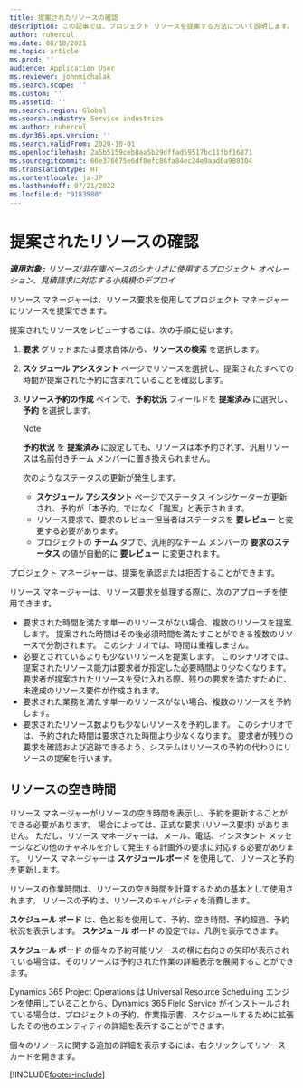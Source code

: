 ```yaml
---
title: 提案されたリソースの確認
description: この記事では、プロジェクト リソースを提案する方法について説明します。
author: ruhercul
ms.date: 08/18/2021
ms.topic: article
ms.prod: ''
audience: Application User
ms.reviewer: johnmichalak
ms.search.scope: ''
ms.custom: ''
ms.assetid: ''
ms.search.region: Global
ms.search.industry: Service industries
ms.author: ruhercul
ms.dyn365.ops.version: ''
ms.search.validFrom: 2020-10-01
ms.openlocfilehash: 2a5b5159ceb8aa5b29dffad59517bc11fbf16871
ms.sourcegitcommit: 66e376675e6df8efc86fa84ec24e9aad6a980304
ms.translationtype: HT
ms.contentlocale: ja-JP
ms.lasthandoff: 07/21/2022
ms.locfileid: "9183980"
---
```

# <a name="review-proposed-resources"></a>提案されたリソースの確認

_**適用対象 :** リソース/非在庫ベースのシナリオに使用するプロジェクト オペレーション、見積請求に対応する小規模のデプロイ_

リソース マネージャーは、リソース要求を使用してプロジェクト マネージャーにリソースを提案できます。

提案されたリソースをレビューするには、次の手順に従います。

1. **要求** グリッドまたは要求自体から、**リソースの検索** を選択します。
2. **スケジュール アシスタント** ページでリソースを選択し、提案されたすべての時間が提案された予約に含まれていることを確認します。
3. **リソース予約の作成** ペインで、**予約状況** フィールドを **提案済み** に選択し、**予約** を選択します。

    > [!NOTE]
    > **予約状況** を **提案済み** に設定しても、リソースは本予約されず、汎用リソースは名前付きチーム メンバーに置き換えられません。

    次のようなステータスの更新が発生します。

    - **スケジュール アシスタント** ページでステータス インジケーターが更新され、予約が「本予約」ではなく「提案」と表示されます。
    - リソース要求で、要求のレビュー担当者はステータスを **要レビュー** と変更する必要があります。
    - プロジェクトの **チーム** タブで、汎用的なチーム メンバーの **要求のステータス** の値が自動的に **要レビュー** に変更されます。

プロジェクト マネージャーは、提案を承認または拒否することができます。

リソース マネージャーは、リソース要求を処理する際に、次のアプローチを使用できます。

- 要求された時間を満たす単一のリソースがない場合、複数のリソースを提案します。 提案された時間はその後必須時間を満たすことができる複数のリソースで分割されます。 このシナリオでは、時間は重複しません。
- 必要とされているよりも少ないリソースを提案します。 このシナリオでは、提案されたリソース能力は要求者が指定した必要時間より少なくなります。 要求者が提案されたリソースを受け入れる際、残りの要求を満たすために、未達成のリソース要件が作成されます。
- 要求された業務を満たす単一のリソースがない場合、複数のリソースを予約します。
- 要求されたリソース数よりも少ないリソースを予約します。 このシナリオでは、予約された時間は要求された時間より少なくなります。 要求者が残りの要求を確認および追跡できるよう、システムはリソースの予約の代わりにリソースの提案を行います。

## <a name="resource-availability"></a>リソースの空き時間

リソース マネージャーがリソースの空き時間を表示し、予約を更新することができる必要があります。 場合によっては、正式な要求 (リソース要求) がありません。 ただし、リソース マネージャーは、メール、電話、インスタント メッセージなどの他のチャネルを介して発生する計画外の要求に対応する必要があります。 リソース マネージャーは **スケジュール ボード** を使用して、リソースと予約を更新します。

リソースの作業時間は、リソースの空き時間を計算するための基本として使用されます。 リソースの予約は、リソースのキャパシティを消費します。

**スケジュール ボード** は、色と影を使用して、予約、空き時間、予約超過、予約状況を表示します。 **スケジュール ボード** の設定では、凡例を表示できます。

**スケジュール ボード** の個々の予約可能リソースの横に右向きの矢印が表示されている場合は、そのリソースは予約された作業の詳細表示を展開することができます。

Dynamics 365 Project Operations は Universal Resource Scheduling エンジンを使用していることから、Dynamics 365 Field Service がインストールされている場合は、プロジェクトの予約、作業指示書、スケジュールするために拡張したその他のエンティティの詳細を表示することができます。

個々のリソースに関する追加の詳細を表示するには、右クリックしてリソース カードを開きます。



[!INCLUDE[footer-include](../includes/footer-banner.md)]
